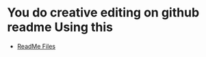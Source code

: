 # You do creative editing on github readme Using this
- [ReadMe Files](https://github.com/tchapi/markdown-cheatsheet/blob/master/README.md)